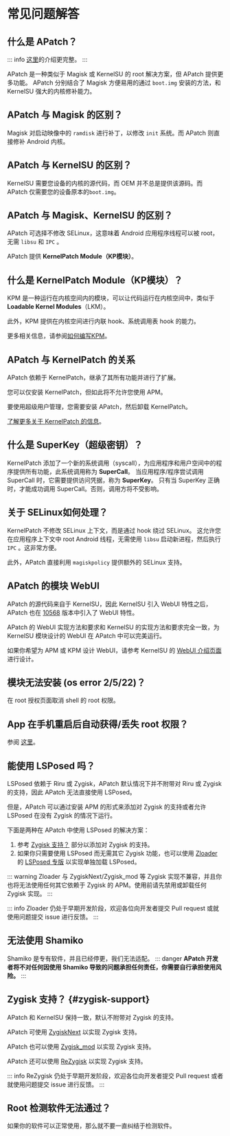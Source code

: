 # 常见问题解答

## 什么是 APatch？

::: info
[这里](/zh_CN/what-is-apatch)的介绍更完整。
:::

APatch 是一种类似于 Magisk 或 KernelSU 的 root 解决方案，但 APatch 提供更多功能。
APatch 分别结合了 Magisk 方便易用的通过 `boot.img` 安装的方法，和 KernelSU 强大的内核修补能力。

## APatch 与 Magisk 的区别？

Magisk 对启动映像中的 `ramdisk` 进行补丁，以修改 `init` 系统。而 APatch 则直接修补 Android 内核。

## APatch 与 KernelSU 的区别？

KernelSU 需要您设备的内核的源代码，而 OEM 并不总是提供该源码。而 APatch 仅需要您的设备原本的`boot.img`。

## APatch 与 Magisk、KernelSU 的区别？

APatch 可选择不修改 SELinux，这意味着 Android 应用程序线程可以被 root，无需 `libsu` 和 `IPC` 。

APatch 提供 **KernelPatch Module（KP模块）**。

## 什么是 KernelPatch Module（KP模块）？

KPM 是一种运行在内核空间内的模块，可以让代码运行在内核空间中，类似于 **Loadable Kernel Modules**（LKM）。

此外，KPM 提供在内核空间进行内联 hook、系统调用表 hook 的能力。

更多相关信息，请参阅[如何编写KPM](https://github.com/bmax121/KernelPatch/blob/main/doc/zh-CN/module.md)。

## APatch 与 KernelPatch 的关系

APatch 依赖于 KernelPatch，继承了其所有功能并进行了扩展。

您可以仅安装 KernelPatch，但如此将不允许您使用 APM。

要使用超级用户管理，您需要安装 APatch，然后卸载 KernelPatch。

[了解更多关于 KernelPatch 的信息](https://github.com/bmax121/KernelPatch)。

## 什么是 SuperKey（超级密钥）？

KernelPatch 添加了一个新的系统调用（syscall），为应用程序和用户空间中的程序提供所有功能，此系统调用称为 **SuperCall**。 
当应用程序/程序尝试调用 SuperCall 时，它需要提供访问凭据，称为 **SuperKey**。
只有当 SuperKey 正确时，才能成功调用 SuperCall。否则，调用方将不受影响。

## 关于 SELinux如何处理？

KernelPatch 不修改 SELinux 上下文，而是通过 hook 绕过 SELinux。 这允许您在应用程序上下文中 root Android 线程，无需使用 `libsu` 启动新进程，然后执行 `IPC` 。这非常方便。

此外，APatch 直接利用 `magiskpolicy` 提供额外的 SELinux 支持。  

## APatch 的模块 WebUI

APatch 的源代码来自于 KernelSU，因此 KernelSU 引入 WebUI 特性之后，APatch 也在 [10568](https://github.com/bmax121/APatch/releases/tag/10568) 版本中引入了 WebUI 特性。

APatch 的 WebUI 实现方法和要求和 KernelSU 的实现方法和要求完全一致，为 KernelSU 模块设计的 WebUI 在 APatch 中可以完美运行。

如果你希望为 APM 或 KPM 设计 WebUI，请参考 KernelSU 的 [WebUI 介绍页面](https://kernelsu.org/zh_CN/guide/module-webui.html) 进行设计。

## 模块无法安装 (os error 2/5/22)？

在 root 授权页面取消 shell 的 root 权限。

## App 在手机重启后自动获得/丢失 root 权限？

参阅 [这里](https://t.me/APatchChannel/74)。

## 能使用 LSPosed 吗？

LSPosed 依赖于 Riru 或 Zygisk，APatch 默认情况下并不附带对 Riru 或 Zygisk 的支持，因此 APatch 无法直接使用 LSPosed。

但是，APatch 可以通过安装 APM 的形式来添加对 Zygisk 的支持或者允许 LSPosed 在没有 Zygisk 的情况下运行。

下面是两种在 APatch 中使用 LSPosed 的解决方案：

1. 参考 [Zygisk 支持？](#zygisk-support) 部分以添加对 Zygisk 的支持。
2. 如果你只需要使用 LSPosed 而无需其它 Zygisk 功能，也可以使用 [Zloader](https://github.com/Mufanc/z-loader) 的 [LSPosed 专版](https://t.me/mufanc_chan/28) 以实现单独加载 LSPosed。

::: warning
Zloader 与 ZygiskNext/Zygisk_mod 等 Zygisk 实现不兼容，并且你也将无法使用任何其它依赖于 Zygisk 的 APM。使用前请先禁用或卸载任何 Zygisk 实现。
:::

::: info
Zloader 仍处于早期开发阶段，欢迎各位向开发者提交 Pull request 或就使用问题提交 issue 进行反馈。
:::

## 无法使用 Shamiko

Shamiko 是专有软件，并且已经停更，我们无法适配。
::: danger
**APatch 开发者将不对任何因使用 Shamiko 导致的问题承担任何责任，你需要自行承担使用风险。**
:::

## Zygisk 支持？ {#zygisk-support}

APatch 和 KernelSU 保持一致，默认不附带对 Zygisk 的支持。

APatch 可使用 [ZygiskNext](https://github.com/Dr-TSNG/ZygiskNext) 以实现 Zygisk 支持。

APatch 也可以使用 [Zygisk_mod](https://github.com/Admirepowered/Zygisk_mod) 以实现 Zygisk 支持。

APatch 还可以使用 [ReZygisk](https://github.com/PerformanC/ReZygisk) 以实现 Zygisk 支持。

::: info
ReZygisk 仍处于早期开发阶段，欢迎各位向开发者提交 Pull request 或者就使用问题提交 issue 进行反馈。
:::

## Root 检测软件无法通过？

如果你的软件可以正常使用，那么就不要一直纠结于检测软件。
